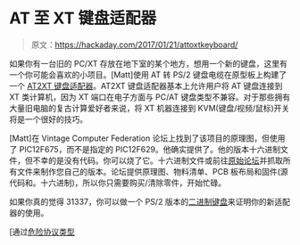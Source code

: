 # AT 至 XT 键盘适配器

> 原文：<https://hackaday.com/2017/01/21/attoxtkeyboard/>

如果你有一台旧的 PC/XT 存放在地下室的某个地方，想用一个新的键盘，这里有一个你可能会喜欢的小项目。[Matt]使用 AT 转 PS/2 键盘电缆在原型板上构建了一个 [AT2XT 键盘适配器](http://tech.mattmillman.com/building-an-at2xtkb-at-to-xt-keyboard-adapter-on-prototype-board/)。AT2XT 键盘适配器基本上允许用户将 AT 键盘连接到 XT 类计算机，因为 XT 端口在电子方面与 PC/AT 键盘类型不兼容。对于那些拥有大量旧电脑的复古计算爱好者来说，将 XT 机器连接到 KVM(键盘/视频/鼠标)开关将是一个很好的技巧。

[Matt]在 Vintage Computer Federation 论坛上找到了该项目的原理图，但使用了 PIC12F675，而不是指定的 PIC12F629。他确实提供了。他的版本十六进制文件，但不幸的是没有代码。你可以烧了它。十六进制文件或前往[原始论坛](http://www.vcfed.org/forum/showthread.php?26426-AT2XT-keyboard-converter)并抓取所有文件来制作您自己的版本。论坛提供原理图、物料清单、PCB 板布局和固件(源代码和。十六进制)，所以你只需要购买/清除零件，开始忙碌。

如果你真的觉得 31337，你可以做一个 PS/2 版本的[二进制键盘](http://hackaday.com/2016/07/20/binary-keyboard-is-the-purest-form-of-input-device/)来证明你的新适配器的使用。

[通过[危险协议类型](http://dangerousprototypes.com/blog/2017/01/12/building-an-at2xtkb-at-to-xt-keyboard-adapter-on-prototype-board/)